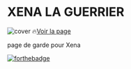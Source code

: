 # XENA LA GUERRIER 
![cover](https://video-images.vice.com/articles/6154236b70cbdf0099ecd7ac/lede/1632904244872-xena.jpeg?crop=0.6549xw:1xh;0.1861xw,0xh)
🔥[Voir la page](https://mireillegy.github.io/projet-Xena/)

page de garde pour Xena


[![forthebadge](https://forthebadge.com/images/badges/validated-html5.svg)](https://forthebadge.com)